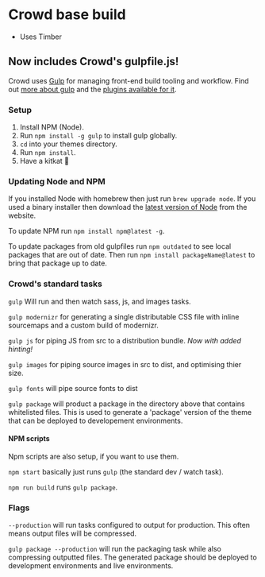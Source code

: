 # Crowd base build

- Uses Timber

## Now includes Crowd's gulpfile.js!

Crowd uses [Gulp](http://gulpjs.com/) for managing front-end build tooling and
workflow. Find out [more about
gulp](https://github.com/gulpjs/gulp/blob/master/docs/getting-started.md) and
the [plugins available for it](http://gulpjs.com/plugins/).

### Setup

1. Install NPM (Node).
2. Run `npm install -g gulp` to install gulp globally.
3. `cd` into your themes directory.
4. Run `npm install`.
5. Have a kitkat 🍫

### Updating Node and NPM

If you installed Node with homebrew then just run `brew upgrade node`. If you
used a binary installer then download the [latest version of
Node](https://nodejs.org/en/) from the website.

To update NPM run `npm install npm@latest -g`.

To update packages from old gulpfiles run `npm outdated` to see local packages
that are out of date. Then run `npm install packageName@latest` to bring that
package up to date.

### Crowd's standard tasks

`gulp` Will run and then watch sass, js, and images tasks.

`gulp modernizr` for generating a single distributable CSS file with inline
sourcemaps and a custom build of modernizr.

`gulp js` for piping JS from src to a distribution bundle. *Now with added
hinting!*

`gulp images` for piping source images in src to dist, and optimising thier
size.

`gulp fonts` will pipe source fonts to dist

`gulp package` will product a package in the directory above that contains
whitelisted files. This is used to generate a 'package' version of the theme
that can be deployed to developement environments.

#### NPM scripts

Npm scripts are also setup, if you want to use them.

`npm start` basically just runs `gulp` (the standard dev / watch task).

`npm run build` runs `gulp package`.

### Flags

`--production` will run tasks configured to output for production. This often
means output files will be compressed.

`gulp package --production` will run the packaging task while also compressing
outputted files. The generated package should be deployed to development
environments and live environments.
